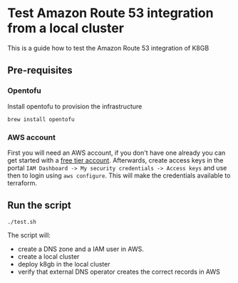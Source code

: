 # Test Amazon Route 53 integration from a local cluster

This is a guide how to test the Amazon Route 53 integration of K8GB

## Pre-requisites

### Opentofu

Install opentofu to provision the infrastructure
```
brew install opentofu
```

### AWS account

First you will need an AWS account, if you don't have one already you can get started with a [free tier account](https://aws.amazon.com/free).
Afterwards, create access keys in the portal `IAM Dashboard -> My security credentials -> Access keys` and use then to login using `aws configure`. This will make the credentials available to terraform.

## Run the script

```
./test.sh
```

The script will:
* create a DNS zone and a IAM user in AWS.
* create a local cluster
* deploy k8gb in the local cluster
* verify that external DNS operator creates the correct records in AWS
